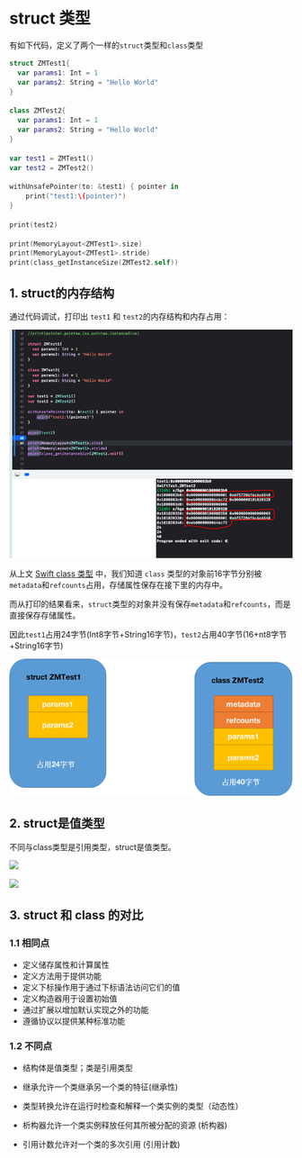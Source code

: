 # struct 类型

有如下代码，定义了两个一样的`struct`类型和`class`类型
```swift
struct ZMTest1{
  var params1: Int = 1
  var params2: String = "Hello World"
}

class ZMTest2{
  var params1: Int = 1
  var params2: String = "Hello World"
}

var test1 = ZMTest1()
var test2 = ZMTest2()

withUnsafePointer(to: &test1) { pointer in
    print("test1:\(pointer)")
}

print(test2)

print(MemoryLayout<ZMTest1>.size)
print(MemoryLayout<ZMTest1>.stride)
print(class_getInstanceSize(ZMTest2.self))
```

## 1. struct的内存结构

通过代码调试，打印出 `test1` 和 `test2`的内存结构和内存占用：

![](https://github.com/existorlive/existorlivepic/raw/master/%E6%88%AA%E5%B1%8F2021-08-04%20%E4%B8%8A%E5%8D%882.46.13.png)

从上文 [Swift class 类型](2.%20Swift%20class%20类型.md) 中，我们知道 `class` 类型的对象前16字节分别被`metadata`和`refcounts`占用，存储属性保存在接下里的内存中。

而从打印的结果看来，`struct`类型的对象并没有保存`metadata`和`refcounts`，而是直接保存存储属性。

因此`test1`占用24字节(Int8字节+String16字节)，`test2`占用40字节(16+nt8字节+String16字节)

![](https://github.com/existorlive/existorlivepic/raw/master/Swift_struct_structure.png)

## 2. struct是值类型

不同与class类型是引用类型，struct是值类型。



![](https://docs.swift.org/swift-book/_images/sharedStateStruct_2x.png)

![](https://docs.swift.org/swift-book/_images/sharedStateClass_2x.png)


## 3. struct 和 class 的对比

### 1.1 相同点

- 定义储存属性和计算属性
- 定义方法用于提供功能
- 定义下标操作用于通过下标语法访问它们的值
- 定义构造器用于设置初始值
- 通过扩展以增加默认实现之外的功能
- 遵循协议以提供某种标准功能

### 1.2 不同点

- 结构体是值类型；类是引用类型

- 继承允许一个类继承另一个类的特征(继承性)

- 类型转换允许在运行时检查和解释一个类实例的类型（动态性）

- 析构器允许一个类实例释放任何其所被分配的资源 (析构器)

- 引用计数允许对一个类的多次引用 (引用计数)






